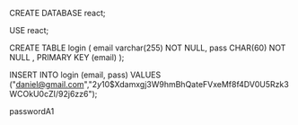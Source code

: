 CREATE DATABASE react;

USE react;

CREATE TABLE login ( email varchar(255) NOT NULL, pass CHAR(60) NOT NULL , PRIMARY KEY (email) ); 

INSERT INTO login (email, pass) VALUES ("daniel@gmail.com","$2y$10$Xdamxgj3W9hmBhQateFVxeMf8f4DV0U5Rzk3WCOkU0cZI/92j6zz6");

passwordA1